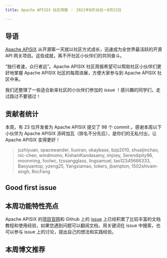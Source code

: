 ```yaml
---
title: Apache APISIX 社区周报 ｜ 2021年8月16日～8月22日

---
```


<!--truncate-->

## 导语

[Apache APISIX](https://github.com/apache/apisix) 从开源第一天就以社区方式成长，迅速成为全世界最活跃的开源 API 网关项目。这些成就，离不开社区小伙伴们的共同奋斗。

“独行者速，众行者远”。Apache APISIX 社区周报希望可以帮助社区小伙伴们更好地掌握 Apache APISIX 社区的每周进展，方便大家参与到 Apache APISIX 社区中来。

我们还整理了一些适合新来社区的小伙伴们参加的 issue ！感兴趣的同学们，走过路过不要错过！

## 贡献者统计

本周，有 23 位开发者为 Apache APISIX 提交了 98 个 commit 。感谢本周以下小伙伴为 Apache APISIX 添砖加瓦（排名不分先后），是你们的无私付出，让 Apache APISIX 变得更好！

> juzhiyuan, spacewander, liuxiran, okaybase, bzp2010, shuaijinchao, nic-chen, wmdmomo, KishaniKandasamy, imjoey, Serendipity96, moonming, foolwc, tzssangglass, lingsamuel, tao12345666333, Baoyuantop, yzeng25, Yangxiamao, tokers, jbampton, 1502shivam-singh, RocFang

## Good first issue



## 本周功能特性亮点



Apache APISIX 的[项目官网](https://apisix.apache.org/)和 Github 上的 [issue](https://github.com/apache/apisix/issues?q=is%3Aissue+is%3Aopen+sort%3Aupdated-desc) 上已经积累了比较丰富的文档教程和使用经验，如果您遇到问题可以翻阅文档，用关键词在 issue 中搜索，也可以参与 issue 上的讨论，提出自己的想法和实践经验。

## 本周博文推荐

